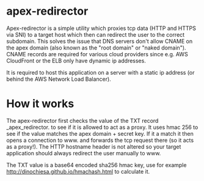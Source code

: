 # apex-redirector

Apex-redirector is a simple utility which proxies tcp data (HTTP and HTTPS via
SNI) to a target host which then can redirect the user to the correct
subdomain. This solves the issue that DNS servers don't allow CNAME on the apex
domain (also known as the "root domain" or "naked domain"). CNAME records are
required for various cloud providers since e.g. AWS CloudFront or the ELB only
have dynamic ip addresses. 

It is required to host this application on a server with a static ip address
(or behind the AWS Network Load Balancer).


# How it works

The apex-redirector first checks the value of the TXT record
_apex_redirector.<domain> to see if it is allowed to act as a proxy. It uses
hmac 256 to see if the value matches the apex domain + secret key. If it a
match it then opens a connection to www.<domain> and forwards the tcp request
there (so it acts as a proxy!). The HTTP hostname header is not altered so your
target application should always redirect the user manually to www.<domain>

The TXT value is a base64 encoded sha256 hmac key, use for example
http://dinochiesa.github.io/hmachash.html to calculate it.
